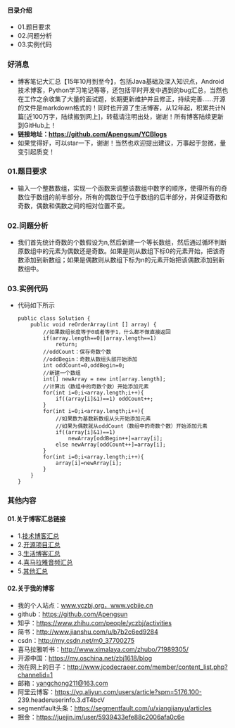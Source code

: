 #### 目录介绍
- 01.题目要求
- 02.问题分析
- 03.实例代码


### 好消息
- 博客笔记大汇总【15年10月到至今】，包括Java基础及深入知识点，Android技术博客，Python学习笔记等等，还包括平时开发中遇到的bug汇总，当然也在工作之余收集了大量的面试题，长期更新维护并且修正，持续完善……开源的文件是markdown格式的！同时也开源了生活博客，从12年起，积累共计N篇[近100万字，陆续搬到网上]，转载请注明出处，谢谢！所有博客陆续更新到GitHub上！
- **链接地址：https://github.com/Apengsun/YCBlogs**
- 如果觉得好，可以star一下，谢谢！当然也欢迎提出建议，万事起于忽微，量变引起质变！




### 01.题目要求
- 输入一个整数数组，实现一个函数来调整该数组中数字的顺序，使得所有的奇数位于数组的前半部分，所有的偶数位于位于数组的后半部分，并保证奇数和奇数，偶数和偶数之间的相对位置不变。


### 02.问题分析
- 我们首先统计奇数的个数假设为n,然后新建一个等长数组，然后通过循环判断原数组中的元素为偶数还是奇数。如果是则从数组下标0的元素开始，把该奇数添加到新数组；如果是偶数则从数组下标为n的元素开始把该偶数添加到新数组中。



### 03.实例代码
- 代码如下所示
    ```
    public class Solution {
        public void reOrderArray(int [] array) {
            //如果数组长度等于0或者等于1，什么都不做直接返回
            if(array.length==0||array.length==1) 
                return;
            //oddCount：保存奇数个数
            //oddBegin：奇数从数组头部开始添加
            int oddCount=0,oddBegin=0;
            //新建一个数组
            int[] newArray = new int[array.length];
            //计算出（数组中的奇数个数）开始添加元素
            for(int i=0;i<array.length;i++){
                if((array[i]&1)==1) oddCount++;
            }
            for(int i=0;i<array.length;i++){
                //如果数为基数新数组从头开始添加元素
                //如果为偶数就从oddCount（数组中的奇数个数）开始添加元素
                if((array[i]&1)==1) 
                    newArray[oddBegin++]=array[i];
                else newArray[oddCount++]=array[i];
            }
            for(int i=0;i<array.length;i++){
                array[i]=newArray[i];
            }
        }
    }
    ```









### 其他内容
#### 01.关于博客汇总链接
- 1.[技术博客汇总](https://www.jianshu.com/p/614cb839182c)
- 2.[开源项目汇总](https://blog.csdn.net/m0_37700275/article/details/80863574)
- 3.[生活博客汇总](https://blog.csdn.net/m0_37700275/article/details/79832978)
- 4.[喜马拉雅音频汇总](https://www.jianshu.com/p/f665de16d1eb)
- 5.[其他汇总](https://www.jianshu.com/p/53017c3fc75d)



#### 02.关于我的博客
- 我的个人站点：www.yczbj.org，www.ycbjie.cn
- github：https://github.com/Apengsun
- 知乎：https://www.zhihu.com/people/yczbj/activities
- 简书：http://www.jianshu.com/u/b7b2c6ed9284
- csdn：http://my.csdn.net/m0_37700275
- 喜马拉雅听书：http://www.ximalaya.com/zhubo/71989305/
- 开源中国：https://my.oschina.net/zbj1618/blog
- 泡在网上的日子：http://www.jcodecraeer.com/member/content_list.php?channelid=1
- 邮箱：yangchong211@163.com
- 阿里云博客：https://yq.aliyun.com/users/article?spm=5176.100- 239.headeruserinfo.3.dT4bcV
- segmentfault头条：https://segmentfault.com/u/xiangjianyu/articles
- 掘金：https://juejin.im/user/5939433efe88c2006afa0c6e










